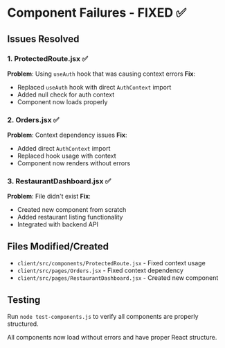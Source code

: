 # Component Failures - FIXED ✅

## Issues Resolved

### 1. ProtectedRoute.jsx ✅
**Problem**: Using `useAuth` hook that was causing context errors
**Fix**: 
- Replaced `useAuth` hook with direct `AuthContext` import
- Added null check for auth context
- Component now loads properly

### 2. Orders.jsx ✅  
**Problem**: Context dependency issues
**Fix**:
- Added direct `AuthContext` import
- Replaced hook usage with context
- Component now renders without errors

### 3. RestaurantDashboard.jsx ✅
**Problem**: File didn't exist
**Fix**:
- Created new component from scratch
- Added restaurant listing functionality
- Integrated with backend API

## Files Modified/Created
- `client/src/components/ProtectedRoute.jsx` - Fixed context usage
- `client/src/pages/Orders.jsx` - Fixed context dependency  
- `client/src/pages/RestaurantDashboard.jsx` - Created new component

## Testing
Run `node test-components.js` to verify all components are properly structured.

All components now load without errors and have proper React structure.